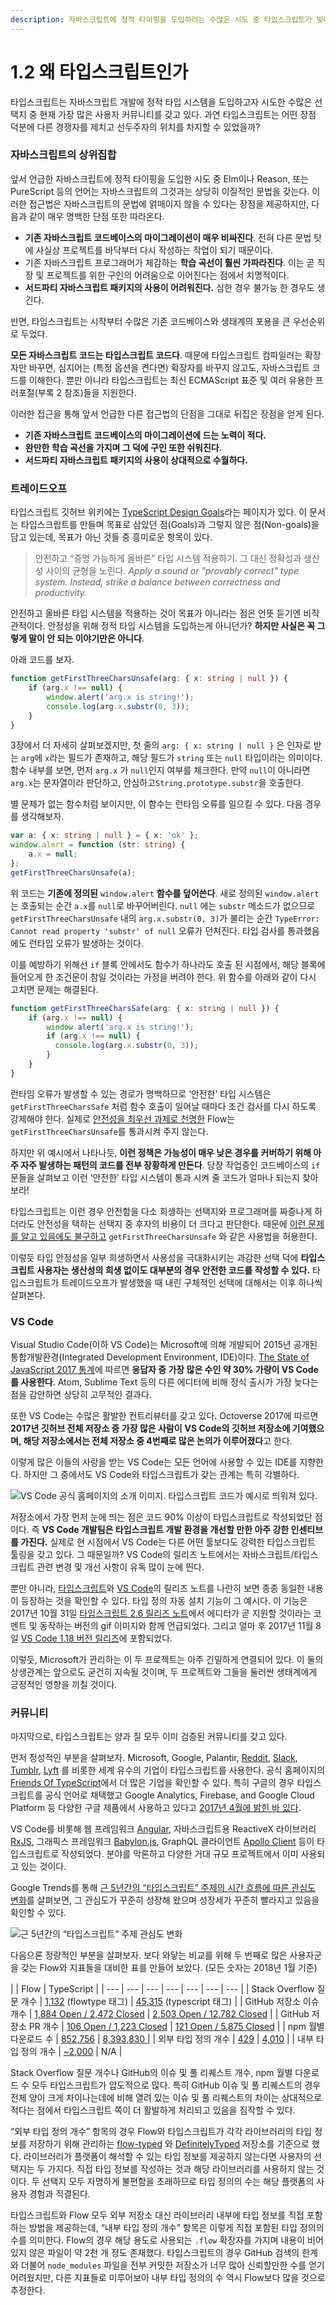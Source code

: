 ```yaml
---
description: 자바스크립트에 정적 타이핑을 도입하려는 수많은 시도 중 타입스크립트가 빛나는 지점에 대해 다룬다.
---
```


# 1.2 왜 타입스크립트인가

타입스크립트는 자바스크립트 개발에 정적 타입 시스템을 도입하고자 시도한 수많은 선택지 중 현재 가장 많은 사용자 커뮤니티를 갖고 있다. 과연 타입스크립트는 어떤 장점 덕분에 다른 경쟁자를 제치고 선두주자의 위치를 차지할 수 있었을까?

### **자바스크립트의 상위집합**

앞서 언급한 자바스크립트에 정적 타이핑을 도입한 시도 중 Elm이나 Reason, 또는 PureScript 등의 언어는 자바스크립트의 그것과는 상당히 이질적인 문법을 갖는다. 이러한 접근법은 자바스크립트의 문법에 얽매이지 않을 수 있다는 장점을 제공하지만, 다음과 같이 매우 명백한 단점 또한 따라온다.

* **기존 자바스크립트 코드베이스의 마이그레이션이 매우 비싸진다**. 전혀 다른 문법 탓에 사실상 프로젝트를 바닥부터 다시 작성하는 작업이 되기 때문이다.
* 기존 자바스크립트 프로그래머가 체감하는 **학습 곡선이 훨씬 가파라진다**. 이는 곧 직장 및 프로젝트를 위한 구인의 어려움으로 이어진다는 점에서 치명적이다.
* **서드파티 자바스크립트 패키지의 사용이 어려워진다.** 심한 경우 불가능 한 경우도 생긴다.

반면, 타입스크립트는 시작부터 수많은 기존 코드베이스와 생태계의 포용을 큰 우선순위로 두었다. 

**모든 자바스크립트 코드는 타입스크립트 코드다**. 때문에 타입스크립트 컴파일러는 확장자만 바꾸면, 심지어는 \(특정 옵션을 켠다면\) 확장자를 바꾸지 않고도, 자바스크립트 코드를 이해한다. 뿐만 아니라 타입스크립트는 최신 ECMAScript 표준 및 여러 유용한 프러포절\(부록 2 참조\)들을 지원한다.

이러한 접근을 통해 앞서 언급한 다른 접근법의 단점을 그대로 뒤집은 장점을 얻게 된다.

* **기존 자바스크립트 코드베이스의 마이그레이션에 드는 노력이 적다.** 
* **완만한 학습 곡선을 가지며 그 덕에 구인 또한 쉬워진다.**
* **서드파티 자바스크립트 패키지의 사용이 상대적으로 수월하다.**

### **트레이드오프**

타입스크립트 깃허브 위키에는 [TypeScript Design Goals](https://github.com/Microsoft/TypeScript/wiki/TypeScript-Design-Goals)라는 페이지가 있다. 이 문서는 타입스크립트를 만들며 목표로 삼았던 점\(Goals\)과 그렇지 않은 점\(Non-goals\)을 담고 있는데, 목표가 아닌 것들 중 흥미로운 항목이 있다.

> 안전하고 “증명 가능하게 올바른” 타입 시스템 적용하기. 그 대신 정확성과 생산성 사이의 균형을 노린다. _Apply a sound or "provably correct" type system. Instead, strike a balance between correctness and productivity._

안전하고 올바른 타입 시스템을 적용하는 것이 목표가 아니라는 점은 언뜻 듣기엔 비직관적이다. 안정성을 위해 정적 타입 시스템을 도입하는게 아니던가? **하지만 사실은 꼭 그렇게 말이 안 되는 이야기만은 아니다**.

아래 코드를 보자.

```typescript
function getFirstThreeCharsUnsafe(arg: { x: string | null }) {
    if (arg.x !== null) {
        window.alert('arg.x is string!');
        console.log(arg.x.substr(0, 3));
    }
}
```

3장에서 더 자세히 살펴보겠지만, 첫 줄의 `arg: { x: string | null }` 은 인자로 받는 `arg`에 `x`라는 필드가 존재하고, 해당 필드가 `string` 또는 `null` 타입이라는 의미이다. 함수 내부를 보면, 먼저 `arg.x` 가 `null`인지 여부를 체크한다. 만약 `null`이 아니라면 `arg.x`는 문자열이라 판단하고, 안심하고`String.prototype.substr`을 호출한다. 

별 문제가 없는 함수처럼 보이지만, 이 함수는 런타임 오류를 일으킬 수 있다. 다음 경우를 생각해보자.

```typescript
var a: { x: string | null } = { x: 'ok' };
window.alert = function (str: string) {
    a.x = null;
};
getFirstThreeCharsUnsafe(a);
```

위 코드는 **기존에 정의된** `window.alert` **함수를 덮어쓴다**. 새로 정의된 `window.alert`는 호출되는 순간 `a.x`를 `null`로 바꾸어버린다. `null` 에는 `substr` 메소드가 없으므로 `getFirstThreeCharsUnsafe` 내의 `arg.x.substr(0, 3)`가 불리는 순간 `TypeError: Cannot read property 'substr' of null` 오류가 던져진다. 타입 검사를 통과했음에도 런타입 오류가 발생하는 것이다.

이를 예방하기 위해선 `if` 블록 안에서도 함수가 하나라도 호출 된 시점에서, 해당 블록에 들어오게 한 조건문이 참일 것이라는 가정을 버려야 한다. 위 함수를 아래와 같이 다시 고치면 문제는 해결된다.

```typescript
function getFirstThreeCharsSafe(arg: { x: string | null }) {
    if (arg.x !== null) {
        window.alert('arg.x is string!');
        if (arg.x !== null) {
          console.log(arg.x.substr(0, 3));
        }
    }
}
```

런타임 오류가 발생할 수 있는 경로가 명백하므로 ‘안전한’ 타입 시스템은 `getFirstThreeCharsSafe` 처럼 함수 호출이 일어날 때마다 조건 검사를 다시 하도록 강제해야 한다. 실제로 [안전성을 최우선 과제로 천명한](https://flow.org/en/docs/lang/types-and-expressions/#soundness-and-completeness-a-classtoc-idtoc-soundness-and-completeness-hreftoc-soundness-and-completenessa) Flow는 `getFirstThreeCharsUnsafe`를 통과시켜 주지 않는다. 

하지만 위 예시에서 나타나듯, **이런 정책은 가능성이 매우 낮은 경우를 커버하기 위해 아주 자주 발생하는 패턴의 코드를 전부 장황하게 만든다**. 당장 작업중인 코드베이스의 `if` 문들을 살펴보고 이런 ‘안전한’ 타입 시스템이 통과 시켜 줄 코드가 얼마나 되는지 찾아보라!

타입스크립트는 이런 경우 안전함을 다소 희생하는 선택지와 프로그래머를 짜증나게 하더라도 안전성을 택하는 선택지 중 후자의 비용이 더 크다고 판단한다. 때문에 [이런 문제를 알고 있음에도 불구하고](https://github.com/Microsoft/TypeScript/issues/9998) `getFirstThreeCharsUnsafe` 와 같은 사용법을 허용한다.

이렇듯 타입 안정성을 일부 희생하면서 사용성을 극대화시키는 과감한 선택 덕에 **타입스크립트 사용자는 생산성의 희생 없이도 대부분의 경우 안전한 코드를 작성할 수 있다.** 타입스크립트가 트레이드오프가 발생했을 때 내린 구체적인 선택에 대해서는 이후 하나씩 살펴본다.

### **VS Code**

Visual Studio Code\(이하 VS Code\)는 Microsoft에 의해 개발되어 2015년 공개된 통합개발환경\(Integrated Development Environment, IDE\)이다. [The State of JavaScript 2017 통계](https://octoverse.github.com/)에 따르면 **응답자 중 가장 많은 수인 약 30% 가량이 VS Code를 사용한다**. Atom, Sublime Text 등의 다른 에디터에 비해 정식 출시가 가장 늦다는 점을 감안하면 상당히 고무적인 결과다. 

또한 VS Code는 수많은 활발한 컨트리뷰터를 갖고 있다. Octoverse 2017에 따르면 **2017년 깃허브 전체 저장소 중 가장 많은 사람이** **VS Code의 깃허브 저장소에 기여했으며, 해당 저장소에서는 전체 저장소 중 4번째로 많은 논의가 이루어졌다**고 한다.

이렇게 많은 이들의 사랑을 받는 VS Code는 모든 언어에 사용할 수 있는 IDE를 지향한다. 하지만 그 중에서도 VS Code와 타입스크립트가 갖는 관계는 특히 각별하다. 

![VS Code &#xACF5;&#xC2DD; &#xD648;&#xD398;&#xC774;&#xC9C0;&#xC758; &#xC18C;&#xAC1C; &#xC774;&#xBBF8;&#xC9C0;. &#xD0C0;&#xC785;&#xC2A4;&#xD06C;&#xB9BD;&#xD2B8; &#xCF54;&#xB4DC;&#xAC00; &#xC608;&#xC2DC;&#xB85C; &#xB744;&#xC6CC;&#xC838; &#xC788;&#xB2E4;.](../.gitbook/assets/vscode-main.png)

저장소에서 가장 먼저 눈에 띄는 점은 코드 90% 이상이 타입스크립트로 작성되었단 점이다. 즉 **VS Code 개발팀은 타입스크립트 개발 환경을 개선할 만한 아주 강한 인센티브를 가진다.** 실제로 현 시점에서 VS Code는 다른 어떤 툴보다도 강력한 타입스크립트 툴링을 갖고 있다. 그 때문일까? VS Code의 릴리즈 노트에서는 자바스크립트/타입스크립트 관련 변경 및 개선 사항이 유독 많이 눈에 띈다.

뿐만 아니라, [타입스크립트](https://blogs.msdn.microsoft.com/typescript/)와 [VS Code](https://code.visualstudio.com/updates/)의 릴리즈 노트를 나란히 보면 종종 동일한 내용이 등장하는 것을 확인할 수 있다. 타입 정의 자동 설치 기능이 그 예시다. 이 기능은 2017년 10월 31일 [타입스크립트 2.6 릴리즈 노트](https://blogs.msdn.microsoft.com/typescript/2017/10/31/announcing-typescript-2-6/)에서 에디터가 곧 지원할 것이라는 코멘트 및 동작하는 버전의 gif 이미지와 함께 언급되었다. 그리고 얼마 후 2017년 11월 8일 [VS Code 1.18 버전 릴리즈](https://code.visualstudio.com/updates/v1_18)에 포함되었다. 

이렇듯, Microsoft가 관리하는 이 두 프로젝트는 아주 긴밀하게 연결되어 있다. 이 둘의 상생관계는 앞으로도 굳건히 지속될 것이며, 두 프로젝트와 그들을 둘러싼 생태계에게 긍정적인 영향을 끼칠 것이다.

### **커뮤니티**

마지막으로, 타입스크립트는 양과 질 모두 이미 검증된 커뮤니티를 갖고 있다.

먼저 정성적인 부분을 살펴보자. Microsoft, Google, Palantir, [Reddit](https://redditblog.com/2017/06/30/why-we-chose-typescript/), [Slack](https://slack.engineering/typescript-at-slack-a81307fa288d), [Tumblr](https://javascript.tumblr.com/post/165082071937/flow-and-typescript), [Lyft](https://eng.lyft.com/typescript-at-lyft-64f0702346ea?gi=373fbd34acaf) 를 비롯한 세계 유수의 기업이 타입스크립트를 사용한다. 공식 홈페이지의 [Friends Of TypeScript](https://www.typescriptlang.org/community/friends.html)에서 더 많은 기업을 확인할 수 있다. 특히 구글의 경우 타입스크립트를 공식 언어로 채택했고 Google Analytics, Firebase, and Google Cloud Platform 등 다양한 구글 제품에서 사용하고 있다고 [2017년 4월에 밝힌 바 있다](http://angularjs.blogspot.kr/2017/04/official-languages-at-google.html). 

VS Code를 비롯해 웹 프레임워크 [Angular](https://github.com/angular/angular), 자바스크립트용 ReactiveX 라이브러리 [RxJS](https://github.com/ReactiveX/rxjs), 그래픽스 프레임워크 [Babylon.js](https://github.com/BabylonJS/Babylon.js), GraphQL 클라이언트 [Apollo Client](https://github.com/apollographql/apollo-client) 등이 타입스크립트로 작성되었다. 분야를 막론하고 다양한 거대 규모 프로젝트에서 이미 사용되고 있는 것이다.

Google Trends를 통해 [근 5년간의 “타입스크립트” 주제의 시간 흐름에 따른 관심도 변화](https://trends.google.com/trends/explore?date=today%205-y&q=%2Fm%2F0n50hxv)를 살펴보면, 그 관심도가 꾸준히 성장해 왔으며 성장세가 꾸준히 빨라지고 있음을 확인할 수 있다.

![&#xADFC; 5&#xB144;&#xAC04;&#xC758; &#x201C;&#xD0C0;&#xC785;&#xC2A4;&#xD06C;&#xB9BD;&#xD2B8;&#x201D; &#xC8FC;&#xC81C; &#xAD00;&#xC2EC;&#xB3C4; &#xBCC0;&#xD654;](../.gitbook/assets/undefined.png)

다음으론 정량적인 부분을 살펴보자. 보다 와닿는 비교를 위해 두 번째로 많은 사용자군을 갖는 Flow와 지표들을 대비한 표를 만들어 보았다. \(모든 숫자는 2018년 1월 기준\)

|   | Flow | TypeScript |
| --- | --- | --- | --- | --- | --- | --- |
| Stack Overflow 질문 개수 | [1,132](https://stackoverflow.com/questions/tagged/flowtype) \(flowtype 태그\) | [45,315](https://stackoverflow.com/questions/tagged/typescript) \(typescript 태그\) |
| GitHub 저장소 이슈 개수 | [1,884 Open / 2,472 Closed](https://github.com/facebook/flow/issues) | [2,503 Open / 12,782 Closed](https://github.com/Microsoft/TypeScript/issues) |
| GitHub 저장소 PR 개수 | [106 Open / 1,223 Closed](https://github.com/facebook/flow/pulls) | [121 Open / 5,875 Closed](https://github.com/Microsoft/TypeScript/pulls) |
| npm 월별 다운로드 수 | [852,756](https://www.npmjs.com/package/flow-bin) | [8,393,830 ](https://www.npmjs.com/package/typescript) |
| 외부 타입 정의 개수 | [429](https://github.com/flowtype/flow-typed/tree/master/definitions/npm) | [4,010](https://github.com/DefinitelyTyped/DefinitelyTyped/tree/master/types) |
| 내부 타입 정의 개수 | [~2,000](https://github.com/search?utf8=%E2%9C%93&q=flow+extension%3A.flow+size%3A%3E10) | N/A |

Stack Overflow 질문 개수나 GitHub의 이슈 및 풀 리퀘스트 개수, npm 월별 다운로드 수 모두 타입스크립트가 압도적으로 많다. 특히 GitHub 이슈 및 풀 리퀘스트의 경우 전체 양이 크게 차이나는데에 비해 열려 있는 이슈 및 풀 리퀘스트의 차이는 상대적으로 적다는 점에서 타입스크립트 쪽이 더 활발하게 처리되고 있음을 짐작할 수 있다.

“외부 타입 정의 개수” 항목의 경우 Flow와 타입스크립트가 각각 라이브러리의 타입 정보를 저장하기 위해 관리하는 [flow-typed](https://github.com/flowtype/flow-typed) 와 [DefinitelyTyped](https://github.com/DefinitelyTyped/DefinitelyTyped) 저장소를 기준으로 했다. 라이브러리가 플랫폼이 해석할 수 있는 타입 정보를 제공하지 않는다면 사용자의 선택지는 두 가지다. 직접 타입 정보를 작성하는 것과 해당 라이브러리를 사용하지 않는 것이다. 두 선택지 모두 자명하게 불편함을 초래하므로 타입 정의의 수는 해당 플랫폼의 사용자 경험과 직결된다.

타입스크립트와 Flow 모두 외부 저장소 대신 라이브러리 내부에 타입 정보를 직접 포함하는 방법을 제공하는데, “내부 타입 정의 개수” 항목은 이렇게 직접 포함된 타입 정의의 수를 의미한다. Flow의 경우 해당 용도로 사용되는 `.flow` 확장자를 가지며 내용이 비어 있지 않은 파일이 약 2천 개 정도 존재했다. 타입스크립트의 경우 GitHub 검색의 한계와 더불어 `node_modules` 파일을 전부 커밋한 저장소가 너무 많아 신뢰할만한 수를 얻기 어려웠지만, 다른 지표들로 미루어보아 내부 타입 정의의 수 역시 Flow보다 많을 것으로 추정한다.

